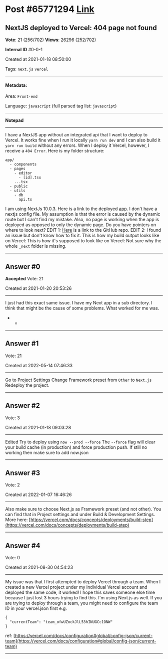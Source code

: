 
# Post \#65771294 [Link](https://stackoverflow.com/questions/65771294/)

## NextJS deployed to Vercel: 404 page not found

**Vote**: 21 (256/702) **Views**: 26296 (252/702) 

**Internal ID** \#0-0-1

Created at 2021-01-18 08:50:00

Tags: `next.js` `vercel`

----------

#### Metadata:

Area: `Front-end`

Language: `javascript` (full parsed tag list: `javascript`)

----------

**Notepad**


----------

I have a NextJS app without an integrated api that I want to deploy to Vercel. It works fine when I run it locally `yarn run dev` and I can also build it `yarn run build` without any errors. When I deploy it Vercel, however, I receive a `404 Error`.
Here is my folder structure:
```
app/
  - components
  - pages
    - editor
      - [id].tsx
    ...tsx
  - public
  - utils
    - db
      api.ts
```

I am using NextJs 10.0.3.
Here is a link to the deployed [app](https://clubhouse-bio-2qgg4rvij.vercel.app).
I don't have a nextjs config file. My assumption is that the error is caused by the dynamic route but I can't find my mistake. Also, no page is working when the app is deployed as opposed to only the dynamic page.
Do you have pointers on where to look next?
EDIT 1:
[Here](https://github.com/JanRuettinger/ClubhouseBio) is a link to the GitHub repo.
EDIT 2:
I found an issue but don't know how to fix it.
This is how my build output looks like on Vercel:
[](https://i.stack.imgur.com/Vfw3p.png)
This is how it's supposed to look like on Vercel:
[](https://i.stack.imgur.com/HKeVr.png)
Not sure why the whole `_next` folder is missing.


----------
        
## Answer \#0

**Accepted** Vote: 21

Created at 2021-01-20 20:53:26

------------

I just had this exact same issue.
I have my Next app in a sub directory. I think that might be the cause of some problems.
What worked for me was.
- - 


------------
    
    
## Answer \#1

 Vote: 21

Created at 2022-05-14 07:46:33

------------

Go to Project Settings
Change Framework preset from `Other` to `Next.js`
Redeploy the project.


------------
    
    
## Answer \#2

 Vote: 3

Created at 2021-01-18 09:03:28

------------

Edited
Try to deploy using
`now --prod --force`
The `--force` flag will clear your build cache (in production) and force production push.
If still no working then make sure to add now.json


------------
    
    
## Answer \#3

 Vote: 2

Created at 2022-01-07 16:46:26

------------

Also make sure to choose Next.js as Framework preset (and not other). You can find that in Project settings and under Build & Development Settings.
More here: [https://vercel.com/docs/concepts/deployments/build-step](https://vercel.com/docs/concepts/deployments/build-step)


------------
    
    
## Answer \#4

 Vote: 0

Created at 2021-08-30 04:54:23

------------

My issue was that I first attempted to deploy Vercel through a team. When I created a new Vercel project under my individual Vercel account and deployed the same code, it worked! I hope this saves someone else time because I just lost 3 hours trying to find this. I'm using Next.js as well.
If you are trying to deploy through a team, you might need to configure the team ID in your vercel.json first e.g.
```
{
  "currentTeam": "team_ofwUZockJlL53hINUGCc1ONW"
}
```

ref: [https://vercel.com/docs/configuration#global/config-json/current-team](https://vercel.com/docs/configuration#global/config-json/current-team)


------------
    
    